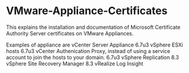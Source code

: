 # VMware-Appliance-Certificates

This explains the installation and documentation of Microsoft Certificate Authority Server certificates on VMware Appliances.

Examples of appliance are
vCenter Server Appliance 6.7u3
vSphere ESXi hosts 6.7u3
vCenter Authenication Proxy, instead of using a service account to join the hosts to your domain. 6.7u3
vSphere Replication 8.3
vSphere Site Recovery Manager 8.3
vRealize Log Insight
